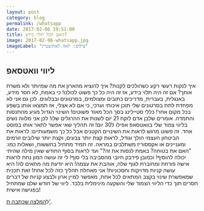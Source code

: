 ```yaml
---
layout: post
category: blog
permalink: /whatsapp
date: 2017-02-06 19:51:00
title: האם הכל תלוי בידע?
image: 2017-02-06-whatsapp.jpg
imageLabel: "צילום: לאה לאוקשטיין"
---
```


## ליווי וואטסאפ

איך לנקות רעשי רקע כשהולכים לקנות?
איך להוציא מהארון את מה שמיותר ולא משרת אותך?
אם זה היה תלוי בידע, אז זה היה כל כך פשוט לכולנו! כי באמת, לא חסר מידע, באנגלית, בעברית, מדריכים כתובים ומצולמים, בסרטונים ובבלוגים. לכן גם אני לא מפחדת לתת בסרטונים שלי תוכן איכותי וערכי, כי אם לא אצלי, אז תמצאו אותו בשפע בכל מקום אחר! כללי סטיילינג בסך הכל מאוד פשוטים!
השינוי הגדול מגיע מהתנסות והתמדה. אומרים שלבן אדם לוקח 21 יום לשנות את ההרגלים שלו!
לכן אני מלווה נשים בליווי צמוד שלי בוואטסאפ אפילו ל30 יום!
זה תהליך שאי אפשר לתאר אותו בפוסט אחד. זה פשוט מרגש לראות את השינויים הקטנים אבל כל כך משמעותיים: לראות את הביטחון העצמי הולך וגודל, לראות קצת יותר צבעים, וקצת יותר שילובים זורמים ומעניינים או אקססוריז משתלבים במראה. זה תמיד מתחיל בחששות, ושאלות כמו: "האם את בטוחה? באמת לנסות את זה?" ועד לראות בסוף החודש שאין מילה שהיתי יכולה להוסיף! וכמובן פידבק חיובי מהסביבה בלי סוף! לי זה עושה המון נחת לראות אישה פורחת ומחוברת לגוף שלה, אוהבת את עצמה! היא יודעת מה מתאים לה! היא עושה קניות מדויקות וחסכוניות! אני מאחלת תהליך כזה לכל אחת!
זאת תכנית שמאפשרת שינוי בקצב המתאים לכל אחת, מאפשר למיין ארון ולבצע קניות של דברים חסרים תוך כדי הליווי הצמוד שלי והשקעה מינימלית בלבד. ליווי של חודש שלם שמתחיל בפגישה אישית!

ל[המלצה שכתבה ת'](/testimonials#2017-02-06-whatsapp).
